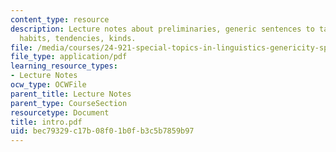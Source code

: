 ```yaml
---
content_type: resource
description: Lecture notes about preliminaries, generic sentences to talk about general
  habits, tendencies, kinds.
file: /media/courses/24-921-special-topics-in-linguistics-genericity-spring-2007/bec79329c17b08f01b0fb3c5b7859b97_intro.pdf
file_type: application/pdf
learning_resource_types:
- Lecture Notes
ocw_type: OCWFile
parent_title: Lecture Notes
parent_type: CourseSection
resourcetype: Document
title: intro.pdf
uid: bec79329-c17b-08f0-1b0f-b3c5b7859b97
---
```

